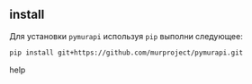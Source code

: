 ## install

Для установки `pymurapi` используя `pip` выполни следующее:
 
```bash
pip install git+https://github.com/murproject/pymurapi.git
```

help